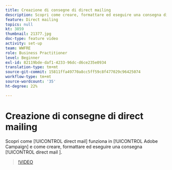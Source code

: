 ```yaml
---
title: Creazione di consegne di direct mailing
description: Scopri come creare, formattare ed eseguire una consegna direct mailing.
feature: Direct mailing
topics: null
kt: 3859
thumbnail: 21377.jpg
doc-type: feature video
activity: set-up
team: WWFRE
role: Business Practitioner
level: Beginner
exl-id: 82119bde-daf1-4233-96dc-d6ce235e0934
translation-type: tm+mt
source-git-commit: 15811ffa49770a8cc5ff59c8f477029c96425074
workflow-type: tm+mt
source-wordcount: '35'
ht-degree: 22%

---
```


# Creazione di consegne di direct mailing

Scopri come [!UICONTROL direct mail] funziona in [!UICONTROL Adobe Campaign] e come creare, formattare ed eseguire una consegna [!UICONTROL direct mail ].

>[!VIDEO](https://video.tv.adobe.com/v/21377?quality=12)
